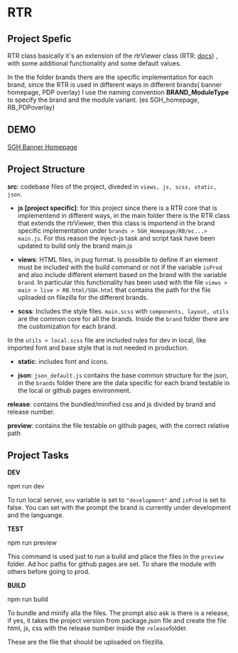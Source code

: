
# RTR




## Project Spefic

RTR class basically it's an extension of the rtrViewer class (RTR: [docs](https://rtr-viewer.luxottica.com/guide/version/5/index.html)) , with some additional functionality and some default values.

In the the folder brands there are the specific implementation for each brand, since the RTR is used in different ways in different brands( banner homepage, PDP overlay) I use the naming convention **BRAND_ModuleType** to specify the brand and the module variant. (es SGH_homepage, RB_PDPoverlay)

## DEMO    
[SGH Banner Homepage](https://media.sunglasshut.com/utilities/WebEFX/RTR/preview/SGH_Homepage/index.html)

## Project Structure


**src**: codebase files of the project, diveded in `views, js, scss, static, json`.

-  **js [project specific]**:  for this project since there is a RTR core that is implementend in different ways, in the main folder there is the RTR class that extends the rtrViewer, then this class is importend in the brand specific implementation under `brands > SGH_Homepage/RB/ec...> main.js`. 
For this reason the inject-js task and script task have been updated to build only the brand main.js 

-  **views**: HTML files, in pug format. Is possibile to define if an element must be included with the build command or not if the variable `isProd` and also include different element based on the brand with the variable `brand`. In particular this functionality has been used with the file `views > main > live > RB.html/SGH.html` that contains the path for the file uploaded on filezilla for the different brands.

-  **scss**: Includes the style files. `main.scss` with `components, layout, utils` are the common core for all the brands. Inside the `brand` folder there are the customization for each brand.

In the `utils > local.scss` file are included rules for dev in local, like imported font and base style that is not needed in production.

-  **static**: includes font and icons.

-  **json**: `json_default.js` contains the base common structure for the json, in the `brands` folder there are the data specific for each brand testable in the local or github pages environment.

**release**: contains the bundled/minified css and js divided by brand and release number. <br/>

**preview**: contains the file testable on github pages, with the correct relative path

  

## Project Tasks

  

**DEV**

  

npm run dev

To run local server, `env` variable is set to `"development"` and `isProd` is set to false. You can set with the prompt the brand is currently under development and the languange.

  

**TEST**

  

npm run preview

This command is used just to run a build and place the files in the `preview` folder. Ad hoc paths for github pages are set. To share the module with others before going to prod.

  

**BUILD**

  

npm run build

To bundle and minify alla the files. The prompt also ask is there is a release, if yes, it takes the project version from package.json file and create the file html, js, css with the release number inside the `release`folder.

These are the file that should be uploaded on filezilla.